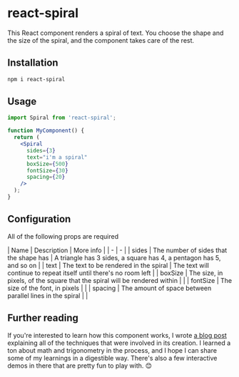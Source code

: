 # react-spiral

This React component renders a spiral of text. You choose the shape and the size of the spiral, and the component takes care of the rest.

## Installation

```bash
npm i react-spiral
```

## Usage

```jsx
import Spiral from 'react-spiral';

function MyComponent() {
  return (
    <Spiral
      sides={3}
      text="i'm a spiral"
      boxSize={500}
      fontSize={30}
      spacing={20}
    />
  );
}
```

## Configuration

All of the following props are required

| Name | Description | More info |
| - | - |
| sides | The number of sides that the shape has | A triangle has 3 sides, a square has 4, a pentagon has 5, and so on |
| text | The text to be rendered in the spiral | The text will continue to repeat itself until there's no room left |
| boxSize | The size, in pixels, of the square that the spiral will be rendered within | |
| fontSize | The size of the font, in pixels | |
| spacing | The amount of space between parallel lines in the spiral | |

## Further reading

If you're interested to learn how this component works, I wrote [a blog post](https://trevorblades.com/lab/spiral-into-madness) explaining all of the techniques that were involved in its creation. I learned a ton about math and trigonometry in the process, and I hope I can share some of my learnings in a digestible way. There's also a few interactive demos in there that are pretty fun to play with. 😊
